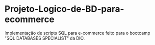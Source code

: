 # Projeto-Logico-de-BD-para-ecommerce
Implementação de scripts SQL para e-commerce feito para o bootcamp "SQL DATABASES SPECIALIST" da DIO.
